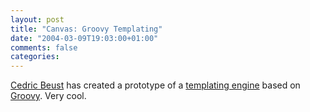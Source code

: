 ```yaml
---
layout: post
title: "Canvas: Groovy Templating"
date: "2004-03-09T19:03:00+01:00"
comments: false
categories: 
---
```


<p><a href="http://beust.com/weblog/archives/000093.html">Cedric Beust</a> has created a prototype of a <a href="http://beust.com/canvas">templating engine</a> based on <a href="http://groovy.codehaus.org/">Groovy</a>. Very cool.</p>


